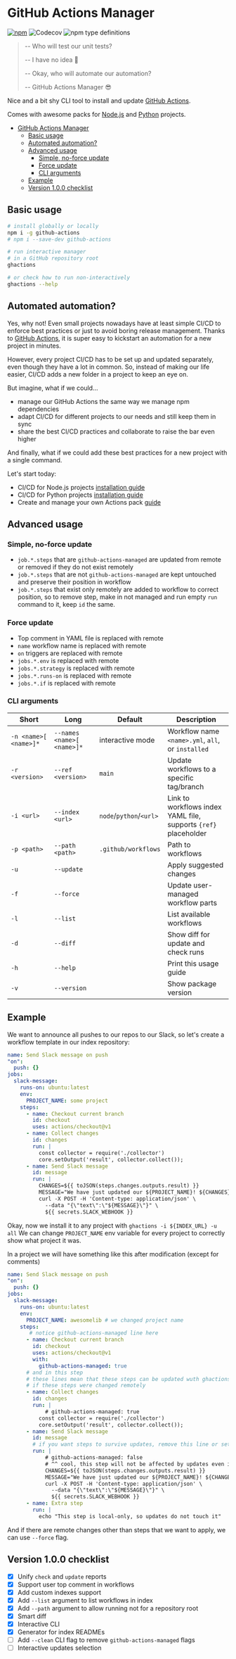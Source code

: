 # GitHub Actions Manager

[![npm](https://img.shields.io/npm/v/github-actions?color=blue&label=github-actions&style=flat-square)](https://www.npmjs.com/package/github-actions)
![Codecov](https://img.shields.io/codecov/c/github/vemel/github_actions_js?style=flat-square)
![npm type definitions](https://img.shields.io/npm/types/github-actions?style=flat-square)

> -- Who will test our unit tests?
>
> -- I have no idea 🤨
>
> -- Okay, who will automate our automation?
>
> -- GitHub Actions Manager 😎

Nice and a bit shy CLI tool to install and update [GitHub Actions](https://github.com/features/actions).

Comes with awesome packs for [Node.js](./workflows/README.md) and [Python](./workflows_py/README.md) projects.

- [GitHub Actions Manager](#github-actions-manager)
  - [Basic usage](#basic-usage)
  - [Automated automation?](#automated-automation)
  - [Advanced usage](#advanced-usage)
    - [Simple, no-force update](#simple-no-force-update)
    - [Force update](#force-update)
    - [CLI arguments](#cli-arguments)
  - [Example](#example)
  - [Version 1.0.0 checklist](#version-100-checklist)

## Basic usage

```bash
# install globally or locally
npm i -g github-actions
# npm i --save-dev github-actions

# run interactive manager
# in a GitHub repository root
ghactions

# or check how to run non-interactively
ghactions --help
```

## Automated automation?

Yes, why not! Even small projects nowadays have at least simple CI/CD to enforce best practices
or just to avoid boring release management. Thanks to [GitHub Actions](https://github.com/features/actions),
it is super easy to kickstart an automation for a new project in minutes.

However, every project CI/CD has to be set up and updated separately,
even though they have a lot in common. So, instead of making our life easier,
CI/CD adds a new folder in a project to keep an eye on.

But imagine, what if we could...

- manage our GitHub Actions the same way we manage npm dependencies
- adapt CI/CD for different projects to our needs and still keep them in sync
- share the best CI/CD practices and collaborate to raise the bar even higher

And finally, what if we could add these best practices for a new project with a single command.

Let's start today:
- CI/CD for Node.js projects [installation guide](./workflows/README.md)
- CI/CD for Python projects [installation guide](./workflows_py/README.md)
- Create and manage your own Actions pack [guide](./CUSTOM.md)

## Advanced usage

### Simple, no-force update

- `job.*.steps` that are `github-actions-managed` are updated from remote or removed if they do not exist remotely
- `job.*.steps` that are not `github-actions-managed` are kept untouched and preserve their position in workflow
- `job.*.steps` that exist only remotely are added to workflow to correct position, so to remove step, make in not managed and run empty `run` command to it, keep `id` the same.

### Force update

- Top comment in YAML file is replaced with remote
- `name` workflow name is replaced with remote
- `on` triggers are replaced with remote
- `jobs.*.env` is replaced with remote
- `jobs.*.strategy` is replaced with remote
- `jobs.*.runs-on` is replaced with remote
- `jobs.*.if` is replaced with remote

### CLI arguments

| Short | Long | Default | Description |
| - | - | - | - |
| `-n <name>[ <name>]*` | `--names <name>[ <name>]*` | interactive mode | Workflow name `<name>.yml`, `all`, or `installed` |
| `-r <version>` | `--ref <version>` | `main` | Update workflows to a specific tag/branch |
| `-i <url>` | `--index <url>` | `node`/`python`/`<url>` | Link to workflows index YAML file, supports `{ref}` placeholder |
| `-p <path>` | `--path <path>` | `.github/workflows` | Path to workflows |
| `-u` | `--update` | | Apply suggested changes |
| `-f` | `--force` | | Update user-managed workflow parts |
| `-l` | `--list` | | List available workflows |
| `-d` | `--diff` | | Show diff for update and check runs |
| `-h` | `--help` | | Print this usage guide |
| `-v` | `--version` | | Show package version |

## Example

We want to announce all pushes to our repos to our Slack, so let's create
a workflow template in our index repository:

```yaml
name: Send Slack message on push
"on":
  push: {}
jobs:
  slack-message:
    runs-on: ubuntu:latest
    env:
      PROJECT_NAME: some project
    steps:
      - name: Checkout current branch
        id: checkout
        uses: actions/checkout@v1
      - name: Collect changes
        id: changes
        run: |
          const collector = require('./collector')
          core.setOutput('result', collector.collect());
      - name: Send Slack message
        id: message
        run: |
          CHANGES=${{ toJSON(steps.changes.outputs.result) }}
          MESSAGE="We have just updated our ${PROJECT_NAME}! ${CHANGES}"
          curl -X POST -H 'Content-type: application/json' \
            --data "{\"text\":\"${MESSAGE}\"}" \
            ${{ secrets.SLACK_WEBHOOK }}
```

Okay, now we install it to any project with `ghactions -i ${INDEX_URL} -u all`
We can change `PROJECT_NAME` env variable for every project to correctly show what project it was.

In a project we will have something like this after modification (except for comments)

```yaml
name: Send Slack message on push
"on":
  push: {}
jobs:
  slack-message:
    runs-on: ubuntu:latest
    env:
      PROJECT_NAME: awesomelib # we changed project name
    steps:
       # notice github-actions-managed line here
      - name: Checkout current branch
        id: checkout
        uses: actions/checkout@v1
        with:
          github-actions-managed: true
      # and in this step
      # these lines mean that these steps can be updated wuth ghactions -i ${INDEX_URL} -u all
      # if these steps were changed remotely
      - name: Collect changes
        id: changes
        run: |
            # github-actions-managed: true
          const collector = require('./collector')
          core.setOutput('result', collector.collect());
      - name: Send Slack message
        id: message
        # if you want steps to survive updates, remove this line or set to false
        run: |
            # github-actions-managed: false
            # ^^ cool, this step will not be affected by updates even if it has been changed remotely
            CHANGES=${{ toJSON(steps.changes.outputs.result) }}
            MESSAGE="We have just updated our ${PROJECT_NAME}! ${CHANGES}"
            curl -X POST -H 'Content-type: application/json' \
              --data "{\"text\":\"${MESSAGE}\"}" \
              ${{ secrets.SLACK_WEBHOOK }}
      - name: Extra step
        run: |
          echo "This step is local-only, so updates do not touch it"
```

And if there are remote changes other than steps that we want to apply, we can use `--force` flag.

## Version 1.0.0 checklist
- [x] Unify `check` and `update` reports
- [x] Support user top comment in workflows
- [x] Add custom indexes support
- [x] Add `--list` argument to list workflows in index
- [x] Add `--path` argument to allow running not for a repository root
- [x] Smart diff
- [x] Interactive CLI
- [x] Generator for index READMEs
- [ ] Add `--clean` CLI flag to remove `github-actions-managed` flags
- [ ] Interactive updates selection
